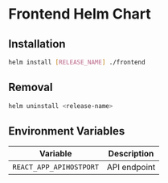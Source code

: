 # Frontend Helm Chart

## Installation

```sh
helm install [RELEASE_NAME] ./frontend
```

## Removal
```bash
helm uninstall <release-name>
```

## Environment Variables
| Variable               | Description                                      |
|------------------------|--------------------------------------------------|
| `REACT_APP_APIHOSTPORT`| API endpoint                                     |


